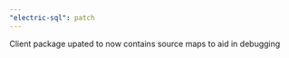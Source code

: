 ```yaml
---
"electric-sql": patch
---
```


Client package upated to now contains source maps to aid in debugging
